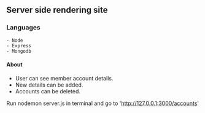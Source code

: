 ## Server side rendering site

### Languages 

    - Node
    - Express
    - Mongodb

#### About

 - User can see member account details.
 - New details can be added.
 - Accounts can be deleted.


Run nodemon server.js in terminal and go to 'http://127.0.0.1:3000/accounts'